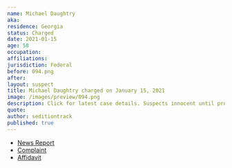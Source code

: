 ```yaml
---
name: Michael Daughtry
aka:
residence: Georgia
status: Charged
date: 2021-01-15
age: 58
occupation:
affiliations:
jurisdiction: Federal
before: 094.png
after:
layout: suspect
title: Michael Daughtry charged on January 15, 2021
image: /images/preview/094.png
description: Click for latest case details. Suspects innocent until proven guilty.
quote:
author: seditiontrack
published: true
---
```


- [News Report](https://www.walb.com/2021/01/19/pelham-man-charged-capitol-incident/)
- [Complaint](https://www.justice.gov/opa/page/file/1356031/download)
- [Affidavit](https://www.justice.gov/opa/page/file/1356026/download)
